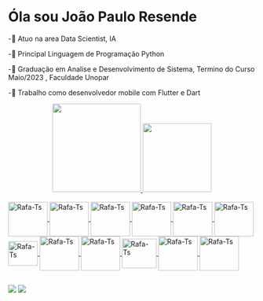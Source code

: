 # Óla sou João Paulo Resende 
-🎲 Atuo na area Data Scientist, IA

-🐍 Principal Linguagem de Programação Python

-📕 Graduação em Analise e Desenvolvimento de Sistema, Termino do Curso Maio/2023 , Faculdade Unopar

-📱 Trabalho como desenvolvedor mobile com Flutter e Dart

<div align="center">
  <a href="https://github.com/Rezsende">
  <img height="180em" src="https://github-readme-stats.vercel.app/api?username=Rezsende&show_icons=true&theme=dark&include_all_commits=true&count_private=true"/>
  <img height="140em" src="https://github-readme-stats.vercel.app/api/top-langs/?username=Rezsende&layout=compact&langs_count=7&theme=dark"/>
</div>

<div style="display: inline_block"><br>

 
      
            
          
          
  <img align="center" alt="Rafa-Ts" height="70" width="80" src="https://cdn.jsdelivr.net/gh/devicons/devicon/icons/python/python-original-wordmark.svg">
  <img align="center" alt="Rafa-Ts" height="70" width="80" src="https://cdn.jsdelivr.net/gh/devicons/devicon/icons/pandas/pandas-original-wordmark.svg" />
  <img align="center" alt="Rafa-Ts" height="70" width="80" src="https://cdn.jsdelivr.net/gh/devicons/devicon/icons/numpy/numpy-original-wordmark.svg" />
  <img align="center" alt="Rafa-Ts" height="70" width="80" src="https://cdn.jsdelivr.net/gh/devicons/devicon/icons/tensorflow/tensorflow-original-wordmark.svg" />
  <img align="center" alt="Rafa-Ts" height="70" width="80" src="https://cdn.jsdelivr.net/gh/devicons/devicon/icons/opencv/opencv-original-wordmark.svg" />
  <img align="center" alt="Rafa-Ts" height="70" width="80" src="https://cdn.jsdelivr.net/gh/devicons/devicon/icons/flask/flask-original-wordmark.svg" />
  <img align="center" alt="Rafa-Ts" height="50" width="60" src="https://cdn.jsdelivr.net/gh/devicons/devicon/icons/flutter/flutter-original.svg" />
  <img align="center" alt="Rafa-Ts" height="70" width="80" src="https://cdn.jsdelivr.net/gh/devicons/devicon/icons/dart/dart-plain-wordmark.svg" />
  <img align="center" alt="Rafa-Ts" height="70" width="80" src="https://cdn.jsdelivr.net/gh/devicons/devicon/icons/mysql/mysql-original-wordmark.svg" />
  <img align="center" alt="Rafa-Ts" height="60" width="70" src="https://cdn.jsdelivr.net/gh/devicons/devicon/icons/docker/docker-plain-wordmark.svg" />
  <img align="center" alt="Rafa-Ts" height="70" width="80" src="https://cdn.jsdelivr.net/gh/devicons/devicon/icons/kubernetes/kubernetes-plain-wordmark.svg" />
  <img align="center" alt="Rafa-Ts" height="70" width="80" src="https://cdn.jsdelivr.net/gh/devicons/devicon/icons/grafana/grafana-original-wordmark.svg" />
          
          
          
          
          
            
           
          
          
          
 
</div>

##

<div> 
  <a href = "jpresendejava@gmail.com"><img src="https://img.shields.io/badge/-Gmail-%23333?style=for-the-badge&logo=gmail&logoColor=white" target="_blank"></a>
  <a href="https://www.linkedin.com/in/jpjava-09a064147?lipi=urn%3Ali%3Apage%3Ad_flagship3_profile_view_base_contact_details%3B5Q9izDl9SIqfu3gwhW%2BlzA%3D%3D" target="_blank"><img src="https://img.shields.io/badge/-LinkedIn-%230077B5?style=for-the-badge&logo=linkedin&logoColor=white" target="_blank"></a> 
</div>
